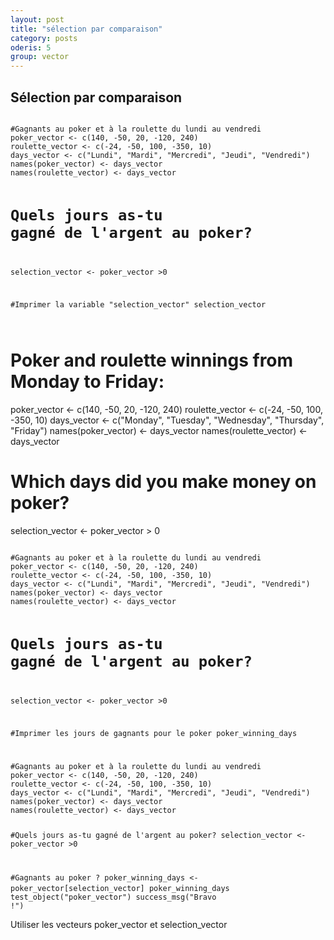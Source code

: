 ```yaml
---
layout: post
title: "sélection par comparaison"
category: posts
oderis: 5
group: vector
---
```

<!-- Global site tag (gtag.js) - Google Analytics -->
<script async src="https://www.googletagmanager.com/gtag/js?id=UA-15159522-6"></script>
<script>
  window.dataLayer = window.dataLayer || [];
  function gtag(){dataLayer.push(arguments);}
  gtag('js', new Date());

  gtag('config', 'UA-15159522-6');
</script>

<h2>Sélection par comparaison</h2>

<html>
<head>
<meta http-equiv="Content-Type" content="text/html; charset=utf-8" />
<style>
.dcl__index-module__console--2YAI1, .dcl__index-module__editor--m_p4P {font-size: 15px !important; }
.lm_header .lm_tab .lm_title {font-size: 15px !important;}
.dcl__Button-module__extra-small--2toEt, .dcl__Button-module__small--1VJc5 {font-size: 15px;}
</style>
</head>
        <body>
        	<script type="text/javascript" src="//cdn.datacamp.com/dcl-react.js.gz"></script>
			<div data-datacamp-exercise data-lang="r">
        	<code data-type="sample-code">
#Gagnants au poker et à la roulette du lundi au vendredi
poker_vector <- c(140, -50, 20, -120, 240)
roulette_vector <- c(-24, -50, 100, -350, 10)
days_vector <- c("Lundi", "Mardi", "Mercredi", "Jeudi", "Vendredi")
names(poker_vector) <- days_vector
names(roulette_vector) <- days_vector

# Quels jours as-tu gagné de l'argent au poker?
selection_vector <- poker_vector >0

#Imprimer la variable "selection_vector"
selection_vector

</code>
</div>
</body>
</html>


# Poker and roulette winnings from Monday to Friday:
poker_vector <- c(140, -50, 20, -120, 240)
roulette_vector <- c(-24, -50, 100, -350, 10)
days_vector <- c("Monday", "Tuesday", "Wednesday", "Thursday", "Friday")
names(poker_vector) <- days_vector
names(roulette_vector) <- days_vector

# Which days did you make money on poker?
selection_vector <- poker_vector > 0

<html>
<head>
<meta http-equiv="Content-Type" content="text/html; charset=utf-8" />
<style>
.dcl__index-module__console--2YAI1, .dcl__index-module__editor--m_p4P {font-size: 15px !important; }
.lm_header .lm_tab .lm_title {font-size: 15px !important;}
.dcl__Button-module__extra-small--2toEt, .dcl__Button-module__small--1VJc5 {font-size: 15px;}
</style>
</head>
        <body>
        	<script type="text/javascript" src="//cdn.datacamp.com/dcl-react.js.gz"></script>
			<div data-datacamp-exercise data-lang="r">
        	<code data-type="sample-code">
#Gagnants au poker et à la roulette du lundi au vendredi
poker_vector <- c(140, -50, 20, -120, 240)
roulette_vector <- c(-24, -50, 100, -350, 10)
days_vector <- c("Lundi", "Mardi", "Mercredi", "Jeudi", "Vendredi")
names(poker_vector) <- days_vector
names(roulette_vector) <- days_vector

# Quels jours as-tu gagné de l'argent au poker?
selection_vector <- poker_vector >0

#Imprimer les jours de gagnants pour le poker
poker_winning_days

</code>
<code data-type="solution">
#Gagnants au poker et à la roulette du lundi au vendredi
poker_vector <- c(140, -50, 20, -120, 240)
roulette_vector <- c(-24, -50, 100, -350, 10)
days_vector <- c("Lundi", "Mardi", "Mercredi", "Jeudi", "Vendredi")
names(poker_vector) <- days_vector
names(roulette_vector) <- days_vector

#Quels jours as-tu gagné de l'argent au poker?
selection_vector <- poker_vector >0

#Gagnants au poker ?
poker_winning_days <- poker_vector[selection_vector]
poker_winning_days
  </code>
	<code data-type="sct">
		test_object("poker_vector")
    success_msg("Bravo !")
	</code>
	<div data-type="hint">
    Utiliser les vecteurs poker_vector et selection_vector
  </div>

</div>
</body>
</html>
